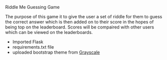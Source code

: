 Riddle Me Guessing Game

The purpose of this game it to give the user a set of riddle for them to guess the correct answer which is then added on to their score in the hopes of being top on the leaderboard.
Scores will be compaired with other users which can be viewed on the leaderboards. 

- Imported Flask
- requirements.txt file
- uploaded bootstrap theme from [Grayscale](https://blackrockdigital.github.io/startbootstrap-grayscale/)